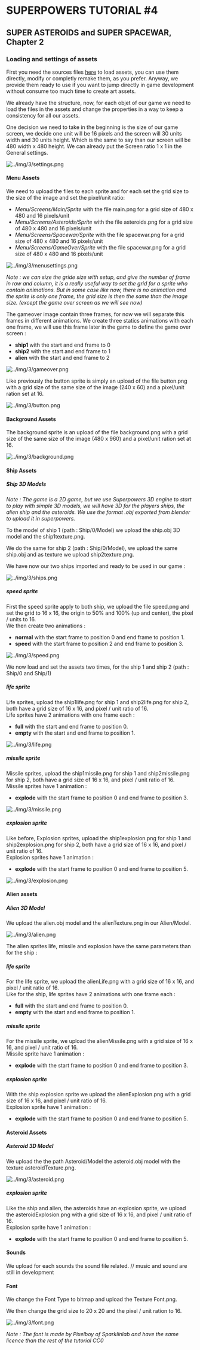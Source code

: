 # SUPERPOWERS TUTORIAL #4
## SUPER ASTEROIDS and SUPER SPACEWAR, Chapter 2


### **Loading and settings of assets**

First you need the sources files [here][1] to load assets, you can use them directly, modify or completly remake them, as you prefer. 
Anyway, we provide them ready to use if you want to jump directly in game development without consume too much time to create art assets.

We already have the structure, now, for each objet of our game we need to load the files in the assets and change the properties in a way
to keep a consistency for all our assets.

One decision we need to take in the beginning is the size of our game screen, we decide one unit will be 16 pixels and the screen will 30 units width and 30 units height.
Which is the same to say than our screen will be 480 width x 480 height. We can already put the Screen ratio 1 x 1 in the General settings.

![../img/3/settings.png](../img/3/settings.png)

#### **Menu Assets**

We need to upload the files to each sprite and for each set the grid size to the size of the image and set the pixel/unit ratio:

* *Menu/Screens/Main/Sprite* with the file main.png for a grid size of 480 x 480 and 16 pixels/unit
* *Menu/Screens/Asteroids/Sprite* with the file asteroids.png for a grid size of 480 x 480 and 16 pixels/unit
* *Menu/Screens/Spacewar/Sprite* with the file spacewar.png for a grid size of 480 x 480 and 16 pixels/unit
* *Menu/Screens/GameOver/Sprite* with the file spacewar.png for a grid size of 480 x 480 and 16 pixels/unit

![../img/3/menusettings.png](../img/3/menusettings.png)

*Note : we can size the gride size with setup, and give the number of frame in row and column, it is a really useful way to set the grid for a sprite who contain animations. But in some
case like now, there is no animation and the sprite is only one frame, the grid size is then the same than the image size. (except the game over screen as we will see now)*

The gameover image contain three frames, for now we will separate this frames in different animations.
We create three statics animations with each one frame, we will use this frame later in the game to define the game over screen :

* **ship1** with the start and end frame to 0 
* **ship2** with the start and end frame to 1
* **alien** with the start and end frame to 2

![../img/3/gameover.png](../img/3/gameover.png)

Like previously the button sprite is simply an upload of the file button.png with a grid size of the same size of the image (240 x 60) and a pixel/unit ration set at 16.

![../img/3/button.png](../img/3/button.png)


#### **Background Assets**

The background sprite is an upload of the file background.png with a grid size of the same size of the image (480 x 960) and a pixel/unit ration set at 16.

![../img/3/background.png](../img/3/background.png)


#### **Ship Assets**

##### **Ship 3D Models**

*Note : The game is a 2D game, but we use Superpowers 3D engine to start to play with simple 3D models, we will have 3D for the players ships, the alien ship and the asteroids. 
We use the format .obj exported from blender to upload it in superpowers.*

To the model of ship 1 (path : Ship/0/Model) we upload the ship.obj 3D model and the ship1texture.png.

We do the same for ship 2 (path : Ship/0/Model), we upload the same ship.obj and as texture we upload ship2texture.png.

We have now our two ships imported and ready to be used in our game :


![../img/3/ships.png](../img/3/ships.png)


##### speed sprite
First the speed sprite apply to both ship, we upload the file speed.png and set the grid to 16 x 16, the origin to 50% and 100% (up and center), the pixel / units to 16.  
We then create two animations :

* **normal** with the start frame to position 0 and end frame to position 1.
* **speed** with the start frame to position 2 and end frame to position 3.

![../img/3/speed.png](../img/3/speed.png)

We now load and set the assets two times, for the ship 1 and ship 2 (path : Ship/0 and Ship/1)

##### life sprite

Life sprites, upload the ship1life.png for ship 1 and ship2life.png for ship 2, both have a grid size of 16 x 16, and pixel / unit ratio of 16.  
Life sprites have 2 animations with one frame each :

* **full** with the start and end frame to position 0.
* **empty** with the start and end frame to position 1.

![../img/3/life.png](../img/3/life.png)

##### missile sprite

Missile sprites, upload the ship1missile.png for ship 1 and ship2missile.png for ship 2, both have a grid size of 16 x 16, and pixel / unit ratio of 16.  
Missile sprites have 1 animation :

* **explode** with the start frame to position 0 and end frame to position 3.

![../img/3/missile.png](../img/3/missile.png)

##### explosion sprite

Like before, Explosion sprites, upload the ship1explosion.png for ship 1 and ship2explosion.png for ship 2, both have a grid size of 16 x 16, and pixel / unit ratio of 16.  
Explosion sprites have 1 animation :

* **explode** with the start frame to position 0 and end frame to position 5.

![../img/3/explosion.png](../img/3/explosion.png)


#### **Alien assets**

##### Alien 3D Model

We upload the alien.obj model and the alienTexture.png in our Alien/Model.
 
![../img/3/alien.png](../img/3/alien.png)

The alien sprites life, missile and explosion have the same parameters than for the ship :

##### life sprite

For the life sprite, we upload the alienLife.png with a grid size of 16 x 16, and pixel / unit ratio of 16.  
Like for the ship, life sprites have 2 animations with one frame each :

* **full** with the start and end frame to position 0.
* **empty** with the start and end frame to position 1.


##### missile sprite

For the missile sprite, we upload the alienMissile.png with a grid size of 16 x 16, and pixel / unit ratio of 16.  
Missile sprite have 1 animation :

* **explode** with the start frame to position 0 and end frame to position 3.


##### explosion sprite

With the ship explosion sprite we upload the alienExplosion.png with a grid size of 16 x 16, and pixel / unit ratio of 16.  
Explosion sprite have 1 animation :

* **explode** with the start frame to position 0 and end frame to position 5.


#### **Asteroid Assets**


##### Asteroid 3D Model

We upload the the path Asteroid/Model the asteroid.obj model with the texture asteroidTexture.png.

![../img/3/asteroid.png](../img/3/asteroid.png)

##### explosion sprite

Like the ship and alien, the asteroids have an explosion sprite, we upload the asteroidExplosion.png with a grid size of 16 x 16, and pixel / unit ratio of 16.  
Explosion sprite have 1 animation :

* **explode** with the start frame to position 0 and end frame to position 5. 


#### **Sounds**

We upload for each sounds the sound file related. // music and sound are still in development


#### **Font**

We change the Font Type to bitmap and upload the Texture Font.png.

We then change the grid size to 20 x 20 and the pixel / unit ration to 16.

![../img/3/font.png](../img/3/font.png)

*Note : The font is made by Pixelboy of Sparklinlab and have the same licence than the rest of the tutorial CC0*

[1]:https://github.com/mseyne/superpowers-sources/tree/master/4SuperAsteroids
